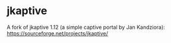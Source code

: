 # jkaptive
A fork of jkaptive 1.12 (a simple captive portal by Jan Kandziora): https://sourceforge.net/projects/jkaptive/
